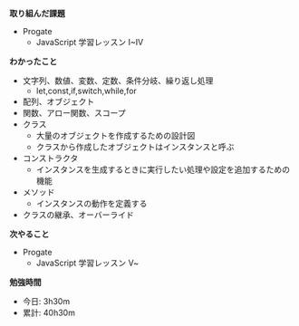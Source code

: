 **取り組んだ課題**
- Progate
  - JavaScript 学習レッスン I~Ⅳ

**わかったこと**　　
- 文字列、数値、変数、定数、条件分岐、繰り返し処理
  - let,const,if,switch,while,for
- 配列、オブジェクト
- 関数、アロー関数、スコープ
- クラス
  - 大量のオブジェクトを作成するための設計図
  - クラスから作成したオブジェクトはインスタンスと呼ぶ
- コンストラクタ
  - インスタンスを生成するときに実行したい処理や設定を追加するための機能
- メソッド
  - インスタンスの動作を定義する
- クラスの継承、オーバーライド


**次やること**  
- Progate
  - JavaScript 学習レッスン Ⅴ~

**勉強時間**  
- 今日: 3h30m
- 累計: 40h30m
